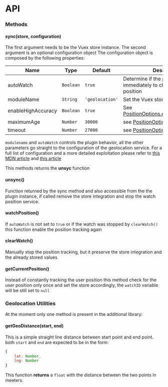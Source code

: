 # API

### Methods

#### sync(store, configuration)

The first argument needs to be the Vuex store instance. The second argument is an optional configuration object
The configuration object is composed by the following properties:

| Name | Type | Default | Description |
| --- | --- | --- | --- |
| autoWatch | `Boolean`|  `true` | Determine if the plugin starts immediately to check the user position |
| moduleName | `String` | `'geolocation'` | Set the Vuex store module name |
| enableHighAccuracy | `Boolean` | `true` | See [PositionOptions.enableHighAccuracy](https://developer.mozilla.org/en-US/docs/Web/API/PositionOptions/enableHighAccuracy) |
| maximumAge | `Number` | `30000` | see [PositionOptions.maximumAge](https://developer.mozilla.org/en-US/docs/Web/API/PositionOptions/maximumAge) |
| timeout | `Number` | `27000` | see [PositionOptions.timeout](https://developer.mozilla.org/en-US/docs/Web/API/PositionOptions/timeout) |


`modulename` and `autoWatch` controls the plugin behavior, all the other parameters go straight to the configuration of the geolocation service. For a full list of configuration and a more detailed exploitation please refer to [this MDN article](https://developer.mozilla.org/en-US/docs/Web/API/Geolocation/watchPosition) and
[this article](https://developer.mozilla.org/en-US/docs/Web/API/PositionOptions)

This methods returns the **unsyc** function


#### unsync()
Function returned by the sync method and also accessible from the the plugin instance, if called remove the store integration and stop the watch position service.


#### watchPosition()
If `autoWatch` is not set to `true` or if the watch was stopped by `clearWatch()` this function enable the position tracking again


#### clearWatch()

Manually stop the position tracking, but it preserve the store integration and the already stored values


#### getCurrentPosition()
Instead of constantly tracking the user position this method check for the user position only once and set the store accordingly, the `watchID` variable will be still set to `null`


### Geolocation Utilities

At the moment only one method is present in the additional library:

#### getGeoDistance(start, end)

This is a simple straight line distance between start point and end point.
both `start` and `end` are expected to be in the form:
```js
{
    lat: Number,
    lng: Number
}
```

This function **returns** a `float` with the distance between the two points in meeters.
